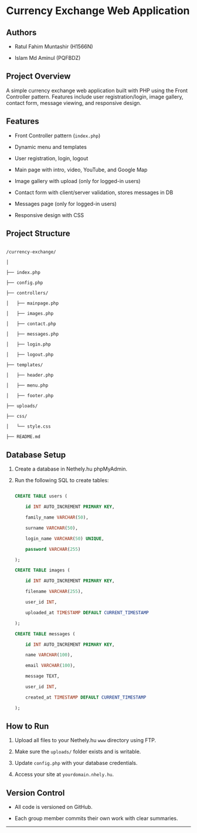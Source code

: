 # Currency Exchange Web Application
 
## Authors

- Ratul Fahim Muntashir (H1566N)
 
- Islam Md Aminul (PQFBDZ)
 
## Project Overview

A simple currency exchange web application built with PHP using the Front Controller pattern. Features include user registration/login, image gallery, contact form, message viewing, and responsive design.
 
## Features

- Front Controller pattern (`index.php`)

- Dynamic menu and templates

- User registration, login, logout

- Main page with intro, video, YouTube, and Google Map

- Image gallery with upload (only for logged-in users)

- Contact form with client/server validation, stores messages in DB

- Messages page (only for logged-in users)

- Responsive design with CSS
 
## Project Structure

```

/currency-exchange/

│

├── index.php

├── config.php

├── controllers/

│   ├── mainpage.php

│   ├── images.php

│   ├── contact.php

│   ├── messages.php

│   ├── login.php

│   ├── logout.php

├── templates/

│   ├── header.php

│   ├── menu.php

│   ├── footer.php

├── uploads/

├── css/

│   └── style.css

├── README.md

```
 
## Database Setup

1. Create a database in Nethely.hu phpMyAdmin.

2. Run the following SQL to create tables:

    ```sql

    CREATE TABLE users (

        id INT AUTO_INCREMENT PRIMARY KEY,

        family_name VARCHAR(50),

        surname VARCHAR(50),

        login_name VARCHAR(50) UNIQUE,

        password VARCHAR(255)

    );
 
    CREATE TABLE images (

        id INT AUTO_INCREMENT PRIMARY KEY,

        filename VARCHAR(255),

        user_id INT,

        uploaded_at TIMESTAMP DEFAULT CURRENT_TIMESTAMP

    );
 
    CREATE TABLE messages (

        id INT AUTO_INCREMENT PRIMARY KEY,

        name VARCHAR(100),

        email VARCHAR(100),

        message TEXT,

        user_id INT,

        created_at TIMESTAMP DEFAULT CURRENT_TIMESTAMP

    );

    ```
 
## How to Run

1. Upload all files to your Nethely.hu `www` directory using FTP.

2. Make sure the `uploads/` folder exists and is writable.

3. Update `config.php` with your database credentials.

4. Access your site at `yourdomain.nhely.hu`.
 
## Version Control

- All code is versioned on GitHub.

- Each group member commits their own work with clear summaries.
 
---
 